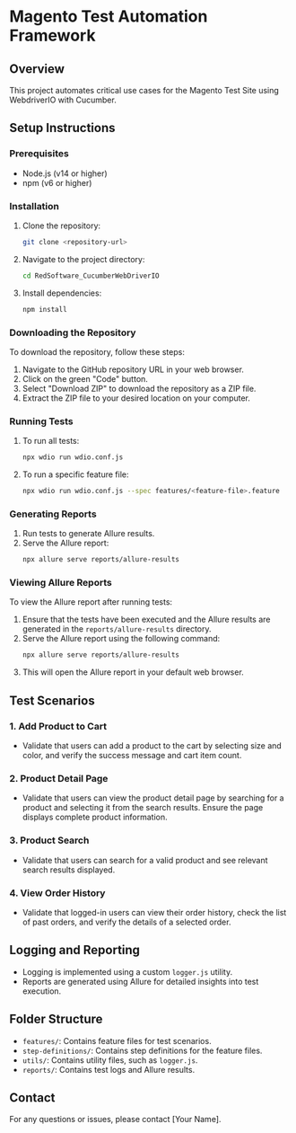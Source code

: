 # Magento Test Automation Framework

## Overview
This project automates critical use cases for the Magento Test Site using WebdriverIO with Cucumber.

## Setup Instructions

### Prerequisites
- Node.js (v14 or higher)
- npm (v6 or higher)

### Installation
1. Clone the repository:
   ```bash
   git clone <repository-url>
   ```
2. Navigate to the project directory:
   ```bash
   cd RedSoftware_CucumberWebDriverIO
   ```
3. Install dependencies:
   ```bash
   npm install
   ```

### Downloading the Repository

To download the repository, follow these steps:
1. Navigate to the GitHub repository URL in your web browser.
2. Click on the green "Code" button.
3. Select "Download ZIP" to download the repository as a ZIP file.
4. Extract the ZIP file to your desired location on your computer.

### Running Tests
1. To run all tests:
   ```bash
   npx wdio run wdio.conf.js
   ```
2. To run a specific feature file:
   ```bash
   npx wdio run wdio.conf.js --spec features/<feature-file>.feature
   ```

### Generating Reports
1. Run tests to generate Allure results.
2. Serve the Allure report:
   ```bash
   npx allure serve reports/allure-results
   ```

### Viewing Allure Reports

To view the Allure report after running tests:
1. Ensure that the tests have been executed and the Allure results are generated in the `reports/allure-results` directory.
2. Serve the Allure report using the following command:
   ```bash
   npx allure serve reports/allure-results
   ```
3. This will open the Allure report in your default web browser.

## Test Scenarios

### 1. Add Product to Cart
- Validate that users can add a product to the cart by selecting size and color, and verify the success message and cart item count.

### 2. Product Detail Page
- Validate that users can view the product detail page by searching for a product and selecting it from the search results. Ensure the page displays complete product information.

### 3. Product Search
- Validate that users can search for a valid product and see relevant search results displayed.

### 4. View Order History
- Validate that logged-in users can view their order history, check the list of past orders, and verify the details of a selected order.

## Logging and Reporting
- Logging is implemented using a custom `logger.js` utility.
- Reports are generated using Allure for detailed insights into test execution.

## Folder Structure
- `features/`: Contains feature files for test scenarios.
- `step-definitions/`: Contains step definitions for the feature files.
- `utils/`: Contains utility files, such as `logger.js`.
- `reports/`: Contains test logs and Allure results.

## Contact
For any questions or issues, please contact [Your Name].